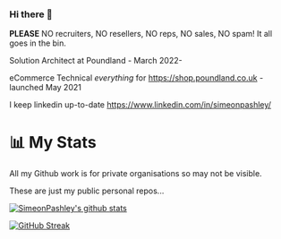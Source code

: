 ### Hi there 👋
**PLEASE** NO recruiters, NO resellers, NO reps, NO sales, NO spam! It all goes in the bin.

Solution Architect at Poundland - March 2022-

eCommerce Technical _everything_ for https://shop.poundland.co.uk - launched May 2021

I keep linkedin up-to-date https://www.linkedin.com/in/simeonpashley/


# 📊 My Stats

All my Github work is for private organisations so may not be visible.

These are just my public personal repos...

[![SimeonPashley's github stats](https://github-readme-stats.vercel.app/api?username=simeonpashley&show_icons=true&count_private=true&theme=radical&hide=stars)](https://github.com/simeonpashley)

[![GitHub Streak](https://github-readme-streak-stats.herokuapp.com/?user=simeonpashley&theme=dark&count_private=true)](https://github.com/simeonpashley)
